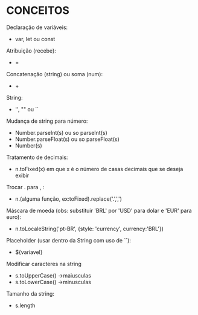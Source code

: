 # CONCEITOS  
<p>Declaração de variáveis:
<ul><li>var, let ou const</li></ul></p>

<p>Atribuição (recebe):
<ul><li>=</li></ul></p>

<p>Concatenação (string) ou soma (num):
<ul><li>+</li></ul></p>

<p>String:
<ul><li>'', "" ou ``</li></ul></p>

<p>Mudança de string para número:
<ul>
  <li>Number.parseInt(s) ou so parseInt(s)</li>
  <li>Number.parseFloat(s) ou so parseFloat(s)</li>
  <li>Number(s)</li>
</ul></p>

<p>Tratamento de decimais:
<ul><li>n.toFixed(x) em que x é o número de casas decimais que se deseja exibir</li></ul></p>

<p>Trocar . para , :
<ul><li>n.(alguma função, ex:toFixed).replace('.',',')</li></ul></p>

<p>Máscara de moeda (obs: substituir 'BRL' por 'USD' para dolar e 'EUR' para euro):
<ul><li>n.toLocaleString('pt-BR', {style: 'currency', currency:'BRL'})</li></ul></p>

<p>Placeholder (usar dentro da String com uso de ``):<ul><li>${variavel}</li></ul></p>

<p>Modificar caracteres na string
<ul>
  <li>s.toUpperCase() ->maiusculas</li>
  <li>s.toLowerCase() ->minusculas</li>
</ul>
</p>

<p>Tamanho da string:<ul><li>s.length</li></ul></p>

                                                            
